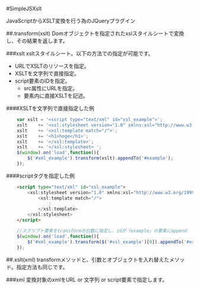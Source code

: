 #SimpleJSXslt

JavaScriptからXSLT変換を行う為のJQueryプラグイン

##.transform(xslt)
Domオブジェクトを指定されたxslスタイルシートで変換し、その結果を返します。

###xslt
xsltスタイルシート。以下の方法での指定が可能です。

* URLでXSLTのリソースを指定。
* XSLTを文字列で直接指定。
* script要素のIDを指定。
	* src属性にURLを指定。
	* 要素内に直接XSLTを記述。

####XSLTを文字列で直接指定した例
```javascript
	var xslt = '<script type="text/xml" id="xsl_example">';
	xslt 	+= '<xsl:stylesheet version="1.0" xmlns:xsl="http://www.w3.org/1999/XSL/Transform">';
	xslt 	+= '<xsl:template match="/">';
	xslt 	+= '<h1>hoge</h1>';
	xslt 	+= '</xsl:template>';
	xslt 	+= '</xsl:stylesheet> ';
	$(window).on('load',function(){
		$('#xml_example').transform(xslt).appendTo('#example');
	});
```

####scriptタグを指定した例
```html
	<script type="text/xml" id="xsl_example">
		<xsl:stylesheet version="1.0" xmlns:xsl="http://www.w3.org/1999/XSL/Transform">
			<xsl:template match="/">
				:
			</xsl:template>
		</xsl:stylesheet> 
	</script>
```


```javascript
	//スクリプト要素をtransformの引数に指定し、idが「example」の要素にappend
	$(window).on('load',function(){
		$('#xml_example').transform($('#xsl_example')[0]).appendTo('#example');
	});
```


##.xslt(xml)
transformメソッドと、引数とオブジェクトを入れ替えたメソッド。指定方法も同じです。

###xml
変換対象のxmlをURL or 文字列 or script要素で指定します。
